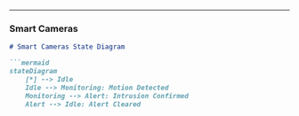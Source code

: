 
---

### **Smart Cameras**
```markdown
# Smart Cameras State Diagram

```mermaid
stateDiagram
    [*] --> Idle
    Idle --> Monitoring: Motion Detected
    Monitoring --> Alert: Intrusion Confirmed
    Alert --> Idle: Alert Cleared
